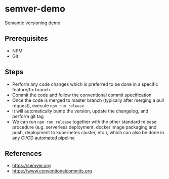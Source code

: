 # semver-demo
Semantic versioning demo

## Prerequisites
- NPM
- Git

## Steps
- Perform any code changes which is preferred to be done in a specific feature/fix branch
- Commit the code and follow the conventional commit specification 
- Once the code is merged to master branch (typically after merging a pull request), execute `npm run release`
- It will automatically bump the version, update the changelog, and perform git tag
- We can run `npm run release` together with the other standard release procedure (e.g. serverless deployment, docker image packaging and push, deployment to kubernetes cluster, etc.), which can also be done in any CI/CD automated pipeline

## References
- https://semver.org
- https://www.conventionalcommits.org
